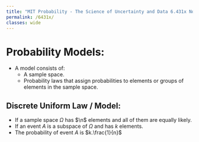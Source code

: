 ```yaml
---
title: "MIT Probability - The Science of Uncertainty and Data 6.431x Notes"
permalink: /6431x/
classes: wide
---
```

<!-- Course notes
-->

# Probability Models:
- A model consists of:
    - A sample space.
    - Probability laws that assign probabilities to elements or groups of elements in the sample space.

## Discrete Uniform Law / Model:
- If a sample space $\Omega$ has $\n$ elements and all of them are equally likely.
- If an event $A$ is a subspace of $\Omega$ and has $k$ elements.
- The probability of event $A$ is $k.\frac{1}{n}$
